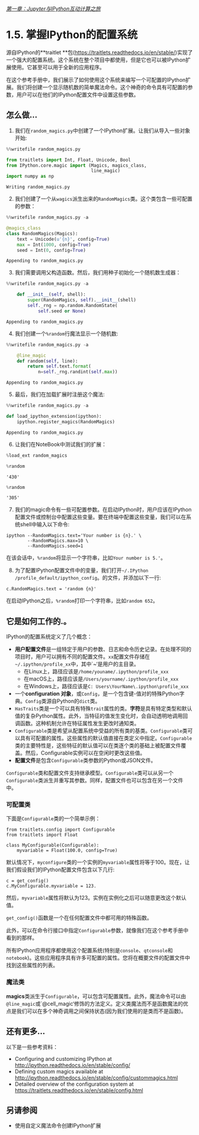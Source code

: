 [*第一章：Jupyter与IPython互动计算之旅*](./)

# 1.5. 掌握IPython的配置系统

源自IPython的**traitlet **包(https://traitlets.readthedocs.io/en/stable/)实现了一个强大的配置系统。这个系统在整个项目中都使用，但是它也可以被IPython扩展使用。它甚至可以用于全新的应用程序。

在这个参考手册中，我们展示了如何使用这个系统来编写一个可配置的IPython扩展。我们将创建一个显示随机数的简单魔法命令。这个神奇的命令具有可配置的参数，用户可以在他们的IPython配置文件中设置这些参数。

## 怎么做...

1. 我们在`random_magics.py`中创建了一个IPython扩展。让我们从导入一些对象开始:

```python
%%writefile random_magics.py

from traitlets import Int, Float, Unicode, Bool
from IPython.core.magic import (Magics, magics_class,
                                line_magic)
import numpy as np
```

```{output:stdout}
Writing random_magics.py
```

2. 我们创建了一个从`wagics`派生出来的`RandomMagics`类。这个类包含一些可配置的参数：

```python
%%writefile random_magics.py -a

@magics_class
class RandomMagics(Magics):
    text = Unicode(u'{n}', config=True)
    max = Int(1000, config=True)
    seed = Int(0, config=True)
```

```{output:stdout}
Appending to random_magics.py
```

3. 我们需要调用父构造函数。然后，我们用种子初始化一个随机数生成器：

```python
%%writefile random_magics.py -a

    def __init__(self, shell):
        super(RandomMagics, self).__init__(shell)
        self._rng = np.random.RandomState(
            self.seed or None)
```

```{output:stdout}
Appending to random_magics.py
```

4. 我们创建一个`%random`行魔法显示一个随机数:

```python
%%writefile random_magics.py -a

    @line_magic
    def random(self, line):
        return self.text.format(
            n=self._rng.randint(self.max))
```

```{output:stdout}
Appending to random_magics.py
```

5. 最后，我们在加载扩展时注册这个魔法:

```python
%%writefile random_magics.py -a

def load_ipython_extension(ipython):
    ipython.register_magics(RandomMagics)
```

```{output:stdout}
Appending to random_magics.py
```

6. 让我们在NoteBook中测试我们的扩展：

```python
%load_ext random_magics
```

```python
%random
```

```{output:result}
'430'
```

```python
%random
```

```{output:result}
'305'
```

7. 我们的magic命令有一些可配置参数。在启动IPython时，用户应该在IPython配置文件或控制台中配置这些变量。要在终端中配置这些变量，我们可以在系统shell中输入以下命令:

```
ipython --RandomMagics.text='Your number is {n}.' \
        --RandomMagics.max=10 \
        --RandomMagics.seed=1
```

在该会话中，`%random`将显示一个字符串，比如`Your number is 5.'`。

8. 为了配置IPython配置文件中的变量，我们打开`~/.IPython /profile_default/ipython_config`。的文件，并添加以下一行:

```
c.RandomMagics.text = 'random {n}'
```

在启动IPython之后，`%random`打印一个字符串，比如`random 652`。

## 它是如何工作的.。

IPython的配置系统定义了几个概念：

* **用户配置文件**是一组特定于用户的参数、日志和命令历史记录。在处理不同的项目时，用户可以拥有不同的配置文件。`xx`配置文件存储在`~/.ipython/profile_xx`中，其中`~‘是用户的主目录。
    * 在Linux上，路径应该是`/home/youname/.ipython/profile_xxx`
    * 在macOS上，路径应该是`/Users/yourname/.ipython/profile_xxx`
    * 在Windows上，路径应该是`C: Users\YourName\.ipython\profile_xxx`
* 一个**configuration 对象**，或`Config`，是一个包含键-值对的特殊Python字典。`Config`类源自Python的`dict`类。
* `HasTraits`类是一个可以具有特殊`trait`属性的类。**字符**是具有特定类型和默认值的复杂Python属性。此外，当特征的值发生变化时，会自动透明地调用回调函数。这种机制允许在特征属性发生更改时通知类。
* `Configurable`类是希望从配置系统中受益的所有类的基类。`Configurable`类可以具有可配置的属性。这些属性的默认值直接在类定义中指定。`Configurable`类的主要特性是，这些特征的默认值可以在类逐个类的基础上被配置文件覆盖。然后，Configurable实例可以在空闲时更改这些值。
* **配置文件**是包含`Configurable`类参数的Python或JSON文件。

`Configurable`类和配置文件支持继承模型。`Configurable`类可以从另一个`Configurable`类派生并重写其参数。同样，配置文件也可以包含在另一个文件中。

### 可配置类

下面是`Configurable`类的一个简单示例：

```
from traitlets.config import Configurable
from traitlets import Float

class MyConfigurable(Configurable):
    myvariable = Float(100.0, config=True)
```

默认情况下，`myconfigure`类的一个实例的`myvariable`属性将等于100。现在，让我们假设我们的IPython配置文件包含以下几行:

```
c = get_config()
c.MyConfigurable.myvariable = 123.
```

然后，`myvariable`属性将默认为123。实例在实例化之后可以随意更改这个默认值。

`get_config()`函数是一个在任何配置文件中都可用的特殊函数。

此外，可以在命令行接口中指定`Configurable`参数，就像我们在这个参考手册中看到的那样。

所有IPython应用程序都使用这个配置系统(特别是`console`、`qtconsole`和`notebook`)。这些应用程序具有许多可配置的属性。您将在概要文件的配置文件中找到这些属性的列表。

### 魔法类

**magics**类派生于`Configurable`，可以包含可配置属性。此外，魔法命令可以由`@line_magic`或`@cell_magic‘修饰的方法定义。定义类魔法而不是函数魔法的优点是我们可以在多个神奇调用之间保持状态(因为我们使用的是类而不是函数)。

## 还有更多...

以下是一些参考资料：

* Configuring and customizing IPython at http://ipython.readthedocs.io/en/stable/config/
* Defining custom magics available at http://ipython.readthedocs.io/en/stable/config/custommagics.html
* Detailed overview of the configuration system at https://traitlets.readthedocs.io/en/stable/config.html

## 另请参阅

* 使用自定义魔法命令创建IPython扩展
